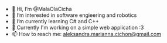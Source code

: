 - 👋 Hi, I’m @MalaOlaCicha
- 👀 I’m interested in software engieering and robotics
- 🌱 I’m currently learning C# and C++
- 💞️ Currently I'm working on a simple web application :3
- 📫 How to reach me: aleksandra.marianna.cichon@gmail.com
